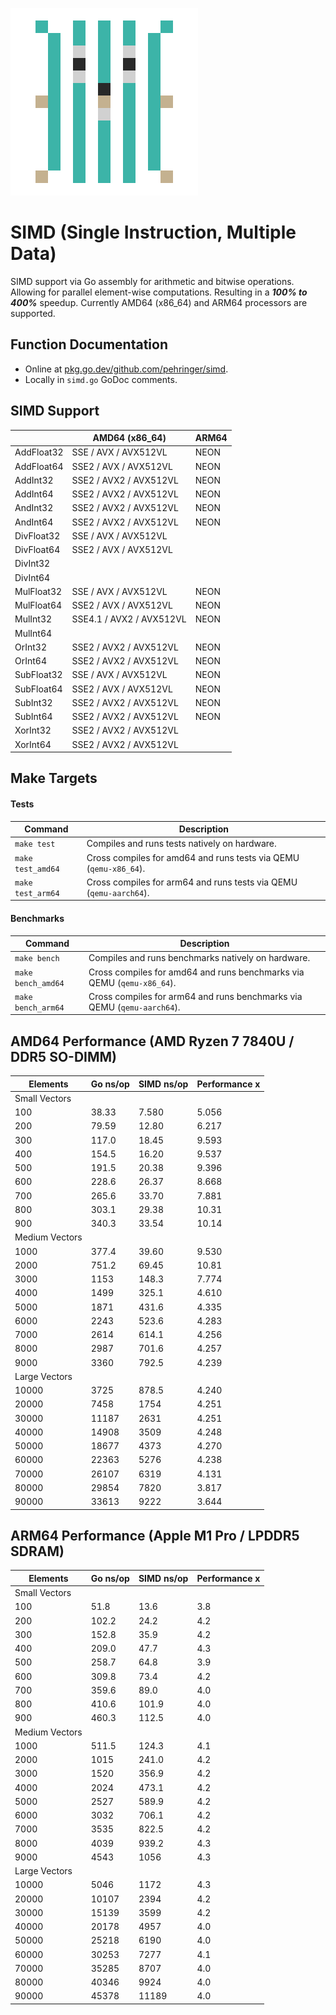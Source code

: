 ![SIMD](logo/300x300.png)
# SIMD (Single Instruction, Multiple Data)
SIMD support via Go assembly for arithmetic and bitwise operations.
Allowing for parallel element-wise computations.
Resulting in a ***100% to 400%*** speedup.
Currently AMD64 (x86_64) and ARM64 processors are supported.
## Function Documentation
- Online at [pkg.go.dev/github.com/pehringer/simd](https://pkg.go.dev/github.com/pehringer/simd).
- Locally in ```simd.go``` GoDoc comments.
## SIMD Support
|          |AMD64 (x86_64)          |ARM64|
|----------|------------------------|-----|
|AddFloat32|SSE / AVX / AVX512VL    |NEON |
|AddFloat64|SSE2 / AVX / AVX512VL   |NEON |
|AddInt32  |SSE2 / AVX2 / AVX512VL  |NEON |
|AddInt64  |SSE2 / AVX2 / AVX512VL  |NEON |
|AndInt32  |SSE2 / AVX2 / AVX512VL  |NEON |
|AndInt64  |SSE2 / AVX2 / AVX512VL  |NEON |
|DivFloat32|SSE / AVX / AVX512VL    |     |
|DivFloat64|SSE2 / AVX / AVX512VL   |     |
|DivInt32  |                        |     |
|DivInt64  |                        |     |
|MulFloat32|SSE / AVX / AVX512VL    |NEON |
|MulFloat64|SSE2 / AVX / AVX512VL   |NEON |
|MulInt32  |SSE4.1 / AVX2 / AVX512VL|NEON |
|MulInt64  |                        |     |
|OrInt32   |SSE2 / AVX2 / AVX512VL  |NEON |
|OrInt64   |SSE2 / AVX2 / AVX512VL  |NEON |
|SubFloat32|SSE / AVX / AVX512VL    |NEON |
|SubFloat64|SSE2 / AVX / AVX512VL   |NEON |
|SubInt32  |SSE2 / AVX2 / AVX512VL  |NEON |
|SubInt64  |SSE2 / AVX2 / AVX512VL  |NEON |
|XorInt32  |SSE2 / AVX2 / AVX512VL  |     |
|XorInt64  |SSE2 / AVX2 / AVX512VL  |     |
## Make Targets
#### Tests
|Command              |Description                                                           |
|---------------------|----------------------------------------------------------------------|
|```make test```      |Compiles and runs tests natively on hardware.                         |
|```make test_amd64```|Cross compiles for amd64 and runs tests via QEMU (```qemu-x86_64```). |
|```make test_arm64```|Cross compiles for arm64 and runs tests via QEMU (```qemu-aarch64```).|
#### Benchmarks
|Command               |Description                                                                |
|----------------------|---------------------------------------------------------------------------|
|```make bench```      |Compiles and runs benchmarks natively on hardware.                         |
|```make bench_amd64```|Cross compiles for amd64 and runs benchmarks via QEMU (```qemu-x86_64```). |
|```make bench_arm64```|Cross compiles for arm64 and runs benchmarks via QEMU (```qemu-aarch64```).|
## AMD64 Performance (AMD Ryzen 7 7840U / DDR5 SO-DIMM)
|Elements      |Go ns/op|SIMD ns/op|Performance x|
|--------------|--------|----------|-------------|
|Small Vectors |        |          |             |
|100           |38.33   |7.580     |5.056        |
|200           |79.59   |12.80     |6.217        |
|300           |117.0   |18.45     |9.593        |
|400           |154.5   |16.20     |9.537        |
|500           |191.5   |20.38     |9.396        |
|600           |228.6   |26.37     |8.668        |
|700           |265.6   |33.70     |7.881        |
|800           |303.1   |29.38     |10.31        |
|900           |340.3   |33.54     |10.14        |
|Medium Vectors|        |          |             |
|1000          |377.4   |39.60     |9.530        |
|2000          |751.2   |69.45     |10.81        |
|3000          |1153    |148.3     |7.774        |
|4000          |1499    |325.1     |4.610        |
|5000          |1871    |431.6     |4.335        |
|6000          |2243    |523.6     |4.283        |
|7000          |2614    |614.1     |4.256        |
|8000          |2987    |701.6     |4.257        |
|9000          |3360    |792.5     |4.239        |
|Large Vectors |        |          |             |
|10000         |3725    |878.5     |4.240        |
|20000         |7458    |1754      |4.251        |
|30000         |11187   |2631      |4.251        |
|40000         |14908   |3509      |4.248        |
|50000         |18677   |4373      |4.270        |
|60000         |22363   |5276      |4.238        |
|70000         |26107   |6319      |4.131        |
|80000         |29854   |7820      |3.817        |
|90000         |33613   |9222      |3.644        |
## ARM64 Performance (Apple M1 Pro / LPDDR5 SDRAM)
|Elements      |Go ns/op|SIMD ns/op|Performance x|
|--------------|--------|----------|-------------|
|Small Vectors |        |          |             |
|100           |51.8    |13.6      |3.8          |
|200           |102.2   |24.2      |4.2          |
|300           |152.8   |35.9      |4.2          |
|400           |209.0   |47.7      |4.3          |
|500           |258.7   |64.8      |3.9          |
|600           |309.8   |73.4      |4.2          |
|700           |359.6   |89.0      |4.0          |
|800           |410.6   |101.9     |4.0          |
|900           |460.3   |112.5     |4.0          |
|Medium Vectors|        |          |             |
|1000          |511.5   |124.3     |4.1          |
|2000          |1015    |241.0     |4.2          |
|3000          |1520    |356.9     |4.2          |
|4000          |2024    |473.1     |4.2          |
|5000          |2527    |589.9     |4.2          |
|6000          |3032    |706.1     |4.2          |
|7000          |3535    |822.5     |4.2          |
|8000          |4039    |939.2     |4.3          |
|9000          |4543    |1056      |4.3          |
|Large Vectors |        |          |             |
|10000         |5046    |1172      |4.3          |
|20000         |10107   |2394      |4.2          |
|30000         |15139   |3599      |4.2          |
|40000         |20178   |4957      |4.0          |
|50000         |25218   |6190      |4.0          |
|60000         |30253   |7277      |4.1          |
|70000         |35285   |8707      |4.0          |
|80000         |40346   |9924      |4.0          |
|90000         |45378   |11189     |4.0          |
